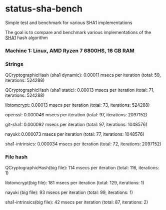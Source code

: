 # status-sha-bench
Simple test and benchmark for various SHA1 implementations

The goal is to compare and benchmark various implementations of the [SHA1](https://en.wikipedia.org/wiki/SHA-1) hash algorithm

### Machine 1: Linux, AMD Ryzen 7 6800HS, 16 GB RAM

### Strings
QCryptographicHash (sha1 dynamic): 0.00011 msecs per iteration (total: 59, iterations: 524288)

QCryptographicHash (sha1 static): 0.00013 msecs per iteration (total: 71, iterations: 524288)

libtomcrypt: 0.00013 msecs per iteration (total: 73, iterations: 524288)

openssl: 0.000046 msecs per iteration (total: 97, iterations: 2097152)

git-sha1: 0.000092 msecs per iteration (total: 97, iterations: 1048576)

nayuki: 0.000073 msecs per iteration (total: 77, iterations: 1048576)

sha1-intrinsics: 0.000034 msecs per iteration (total: 72, iterations: 2097152)

### File hash
QCryptographicHash(big file): 114 msecs per iteration (total: 116, iterations: 1)

libtomcrypt(big file): 181 msecs per iteration (total: 129, iterations: 1)

nayuki (big file): 93 msecs per iteration (total: 99, iterations: 1)

sha1-intrinsics(big file): 42 msecs per iteration (total: 87, iterations: 2)
